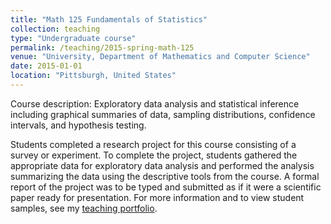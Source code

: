 ```yaml
---
title: "Math 125 Fundamentals of Statistics"
collection: teaching
type: "Undergraduate course"
permalink: /teaching/2015-spring-math-125
venue: "University, Department of Mathematics and Computer Science"
date: 2015-01-01
location: "Pittsburgh, United States"
---
```


Course description: Exploratory data analysis and statistical inference including graphical summaries of data, sampling distributions, confidence intervals, and hypothesis testing.

Students completed a research project for this course consisting of a survey or experiment. To complete the project, students gathered the appropriate data for exploratory data analysis and performed the analysis summarizing the data using the descriptive tools from the course. A formal report of the project was to be typed and submitted as if it were a scientific paper ready for presentation. For more information and to view student samples, see my <a href="https://lisasteaching.github.io/lisasteaching.github.io/statistics/" target="_blank">teaching portfolio</a>.
